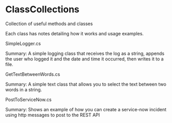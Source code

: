 # ClassCollections
Collection of useful methods and classes

Each class has notes detailing how it works and usage examples. 

SimpleLogger.cs

Summary: 
A simple logging class that receives the log as a string, appends the user who logged it and the date and time it occurred, then writes it to a file. 

GetTextBetweenWords.cs

Summary:
A simple text class that allows you to select the text between two words in a string.

PostToServiceNow.cs

Summary:
Shows an example of how you can create a service-now incident using http messages to post to the REST API
